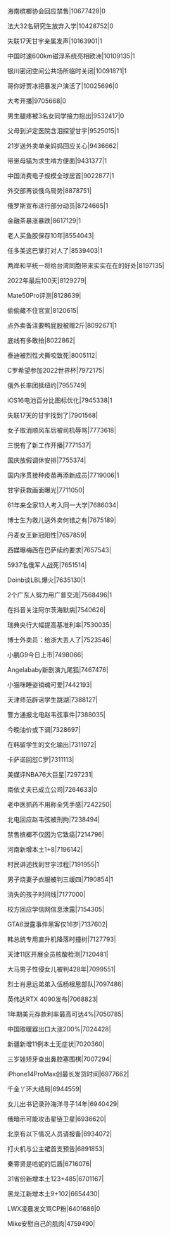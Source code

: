 海南槟榔协会回应禁售|10677428|0

法大32名研究生放弃入学|10428752|0

失联17天甘宇亲属发声|10163901|1

中国时速600km磁浮系统亮相欧洲|10109135|1

银川密闭空间公共场所临时关闭|10091871|1

哥你好贾冰把暴发户演活了|10025696|0

大考开播|9705668|0

男生腿疼被3名女同学接力抱出|9532417|0

父母到泸定医院含泪探望甘宇|9525015|1

21岁送外卖单亲妈妈回应关心|9436662|

带崽母猫为求生啃方便面|9431377|1

中国消费电子规模全球居首|9022877|1

外交部再谈俄乌局势|8878751|

俄罗斯宣布进行部分动员|8724665|1

金融茶暴涨暴跌|8617129|1

老人买鱼胶保存10年|8554043|

任多美这巴掌打对人了|8539403|1

两岸和平统一将给台湾同胞带来实实在在的好处|8197135|

2022年最后100天|8129279|

Mate50Pro评测|8128639|

偷偷藏不住官宣|8120615|

点外卖备注要鸭屁股被赠2斤|8092671|1

底线有多敢拍|8022862|

泰迪被烈性犬撕咬致死|8005112|

C罗希望参加2022世界杯|7972175|

俄外长率团抵纽约|7955749|

iOS16电池百分比图标优化|7945338|1

失联17天的甘宇找到了|7901568|

女子取消顺风车后被司机辱骂|7773618|

三悦有了新工作开播|7771537|

国庆放假调休安排|7755374|

国内序贯接种疫苗再添新成员|7719006|1

甘宇获救画面曝光|7711050|

61年来全家13人考入同一大学|7686034|

博士生为救儿送外卖何错之有|7675189|

丹麦女王新冠阳性|7657859|

西媒曝梅西在巴萨续约要求|7657543|

5937名俄军人战死|7651514|

Doinb谈LBL爆火|7635130|1

2个广东人努力用广普交流|7568496|1

在抖音关注阿尔茨海默病|7540626|

瑞典央行大幅提高基准利率|7530035|

博士外卖员：给浙大丢人了|7523546|

小鹏G9今日上市|7498066|

Angelababy新剧演九尾狐|7467476|

小猫咪睡姿销魂可爱|7442193|

天津师范辟谣学生跳湖|7388127|

警方通报北电赵韦弦事件|7388035|

今晚油价或下调|7328697|

在韩留学生的文化输出|7311972|

卡萨诺回怼C罗|7311113|

美媒评NBA76大巨星|7297231|

南依丈夫已成立公司|7264633|0

老中医抓药不用称全凭手感|7242250|

北电回应赵韦弦被刑拘|7238494|

禁售槟榔不仅因为它致癌|7214796|

河南新增本土1+8|7196142|

村民讲述找到甘宇过程|7191955|1

男子烧妻子衣服被判三缓四|7190854|1

消失的孩子时间线|7177000|

校方回应学信网信息泄露|7154305|

GTA6泄露事件黑客仅16岁|7137602|

韩总统专用直升机降落时撞树|7127793|

天津11区开展全员核酸检测|7120481|

大马男子性侵女儿被判428年|7099551|

烈士肖思远弟弟入伍杨根思部队|7097486|

英伟达RTX 4090发布|7068823|

1年期美元存款利率最高可达4%|7050785|

中国取暖器出口大涨200%|7024428|

新疆新增11例本土无症状|7020360|

三岁娃矫牙查出鼻腔塞围棋|7007294|

iPhone14ProMax创最长发货时间|6977662|

千金丫环大结局|6944559|

女儿出书记录孙海洋寻子14年|6940429|

俄暗示可能攻击星链卫星|6936620|

北京有以下情况人员请报备|6934072|

打火机与公主裙首支预告|6891853|

秦霄贤是哈妮的后盾|6716076|

31省份新增本土123+485|6701167|

黑龙江新增本土9+102|6654430|

LWX凌晨发文骂CP粉|6401686|0

Mike安慰自己的肌肉|4759490|

